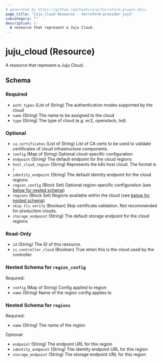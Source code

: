 ```yaml
---
# generated by https://github.com/hashicorp/terraform-plugin-docs
page_title: "juju_cloud Resource - terraform-provider-juju"
subcategory: ""
description: |-
  A resource that represent a Juju Cloud.
---
```


# juju_cloud (Resource)

A resource that represent a Juju Cloud.



<!-- schema generated by tfplugindocs -->
## Schema

### Required

- `auth_types` (List of String) The authentication modes supported by the cloud
- `name` (String) The name to be assigned to the cloud
- `type` (String) The type of cloud (e.g. ec2, openstack, lxd)

### Optional

- `ca_certificates` (List of String) List of CA certs to be used to validate certificates of cloud infrastructure components.
- `config` (Map of String) Optional cloud-specific configuration
- `endpoint` (String) The default endpoint for the cloud regions
- `host_cloud_region` (String) Represents the k8s host cloud. The format is <cloudType>/<region>
- `identity_endpoint` (String) The default identity endpoint for the cloud regions
- `region_config` (Block Set) Optional region-specific configuration (see [below for nested schema](#nestedblock--region_config))
- `regions` (Block Set) Regions available within the cloud (see [below for nested schema](#nestedblock--regions))
- `skip_tls_verify` (Boolean) Skip certificate validation. Not recommended for production clouds.
- `storage_endpoint` (String) The default storage endpoint for the cloud regions

### Read-Only

- `id` (String) The ID of this resource.
- `is_controller_cloud` (Boolean) True when this is the cloud used by the controller

<a id="nestedblock--region_config"></a>
### Nested Schema for `region_config`

Required:

- `config` (Map of String) Config applied to region
- `name` (String) Name of the region config applies to


<a id="nestedblock--regions"></a>
### Nested Schema for `regions`

Required:

- `name` (String) The name of the region

Optional:

- `endpoint` (String) The endpoint URL for this region
- `identity_endpoint` (String) The identity endpoint URL for this region
- `storage_endpoint` (String) The storage endpoint URL for this region


